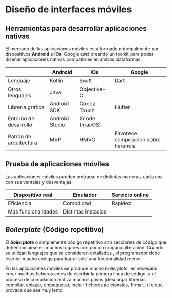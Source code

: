 # Diseño de interfaces móviles

## Herramientas para desarrollar aplicaciones nativas

El mercado de las aplicaciones móviles está formado principalmente por dispositivos **Android** e **iOs**. Google está creando un toolkit para poder diseñar aplicaciones nativas compatibles en ambas plataformas.

| |Android|iOs|Google|
|--|--|--|--|
|Lenguaje|Kotlin|Swift|Dart|
|Otros lenguajes|Java|Objective-C||
|Librería gráfica|Android SDK|Cocoa Touch|Flutter|
|Entorno de desarrollo|Android Studio|Xcode (macOS)|
|Patrón de arquitectura|MVP|HMVC|Favorece composición sobre herencia|

## Prueba de aplicaciones móviles

Las aplicaciones móviles pueden probarse de distintas maneras, cada una con sus ventajas y desventajas:

|Dispositivo real|Emulador|Servicio online|
|--|--|--|
|Eficiencia|Comodidad|Rapidez|
|Más funcionalidades|Distintas instacias|

## _Boilerplate_ (Código repetitivo)

El **_boilerplate_** o simplemente código repetitivo son secciones de código que deben incluirse en muchos lugares con poca o ninguna alteración. Cuando se utilizan lenguajes que se consideran detallados , el programador debe escribir mucho código para lograr solo una funcionalidad menor.

En las aplicaciones móviles se produce mucho _boilerplate_, es necesario crear muchos ficheros antes de escribir la primera línea de código, y el proceso de compilación realiza muchos pasos (descargar librerías, compilar, enlazar, empaquetar, incluir ficheros adicionales, firmar...) lo que provaca que sea muy lento.
